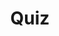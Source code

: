 ---
title: "Quiz"
passing_percentage: 70
layout: "test"
type: "test"
questions:
  - id: "q1"
    text: "Does Linkerd include built-in ingress or egress gateways?"
    type: "single-answer"
    marks: 2
    options:
      - id: "a"
        text: "Yes, it includes both ingress and egress gateways"
      - id: "b"
        text: "No, it allows choice of preferred ingress controller"
        is_correct: true
      - id: "c"
        text: "Only ingress gateway is included"
      - id: "d"
        text: "Yes, but only egress gateway is included"
  - id: "q2"
    text: "What is required when using ingress controllers with Linkerd? (Select all that apply)"
    type: "multiple-answers"
    marks: 2
    options:
      - id: "a"
        text: "l5d-dst-override header configuration"
        is_correct: true
      - id: "b"
        text: "Kubernetes service FQDN specification"
        is_correct: true
      - id: "c"
        text: "Service port configuration"
        is_correct: true
  - id: "q3"
    text: "Which ingress controller is used in the Linkerd workshop?" 
    type: "short_answer" 
    marks: 2
    correct_answer: "NGINX" 
---